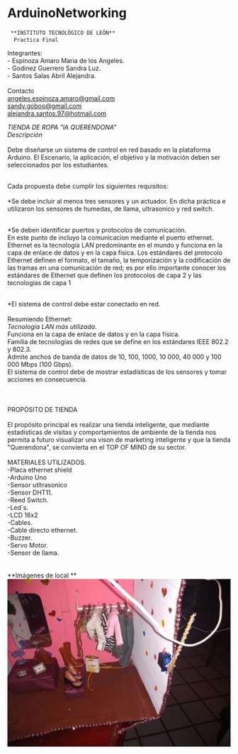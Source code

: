 # ArduinoNetworking

     **INSTITUTO TECNOLÓGICO DE LEÓN**
      Practica Final 

Integrantes:<br>
				- Espinoza Amaro Maria de los Angeles.<br>
				- Godinez Guerrero Sandra Luz.<br>
				- Santos Salas Abril Alejandra.<br><br>
	Contacto<br>
				angeles.espinoza.amaro@gmail.com<br>
        			sandy.goboo@gmail.com<br>
				alejandra.santos.97@hotmail.com<br>
						
  *TIENDA DE ROPA "lA QUERENDONA"*<br>
   _Descripción_<br>
    <br>Debe diseñarse un sistema de control en red basado en la plataforma Arduino. El Escenario, la aplicación, el objetivo y la motivación deben ser seleccionados por los estudiantes.

<br>Cada propuesta debe cumplir los siguientes requisitos:<br>
 <br>*Se debe incluir al menos tres sensores y un actuador.
        En dicha práctica e utilizaron los sensores de humedas, de llama, ultrasonico y red switch.
 
 <br>*Se deben identificar puertos y protocolos de comunicación.
     <br> En este punto de incluyo la comunicacion mediante el puerto ethernet.
 Ethernet es la tecnología LAN predominante en el mundo y funciona en la capa de enlace de datos y en la capa física. Los estándares del protocolo Ethernet definen el formato, el tamaño, la temporización y la codificación de las tramas en una comunicación de red; es por ello importante conocer los estándares de Ethernet que definen los protocolos de capa 2 y las tecnologías de capa 1
 
 <br>*El sistema de control debe estar conectado en red.
   <br><br>
   Resumiendo Ethernet:
<br>_Tecnología LAN más utilizada._
<br>Funciona en la capa de enlace de datos y en la capa física.
<br>Familia de tecnologías de redes que se define en los estándares IEEE 802.2 y 802.3.
<br>Admite anchos de banda de datos de 10, 100, 1000, 10 000, 40 000 y 100 000 Mbps (100 Gbps).
<br>El sistema de control debe de mostrar estadísticas de los sensores y tomar acciones en consecuencia.
<br><br>
<br><br>
PROPÓSITO DE TIENDA
<br><br>
  El propósito principal es realizar una tienda inteligente,  que mediante estadisticas de visitas y comportamientos de ambiente de la tienda nos permita a futuro visualizar una vison de marketing inteligente y que la tienda "Querendona", se convierta en el TOP OF MIND de su sector.
<br><br>
  MATERIALES UTILIZADOS.
<br> -Placa ethernet shield
<br> -Arduino Uno
<br>-Sensor utltrasonico
<br>-Sensor DHT11.
<br>-Reed Switch.
<br>-Led´s.
<br>-LCD 16x2
<br>-Cables.
<br>-Cable directo ethernet.
<br>-Buzzer.
<br>-Servo Motor.
<br>-Sensor de llama.
<br>
<br>
<br>
  **Imágenes de local **
![Local la Querendona](https://github.com/Sandra14tb/ArduinoNetworking/blob/master/imagen1.jpg?raw=true)
  
  
